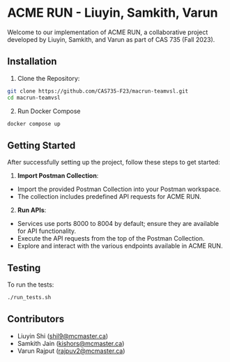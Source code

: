 # ACME RUN - Liuyin, Samkith, Varun

Welcome to our implementation of ACME RUN, a collaborative project developed by Liuyin, Samkith, and Varun as part of CAS 735 (Fall 2023).

## Installation

1. Clone the Repository:
```bash
git clone https://github.com/CAS735-F23/macrun-teamvsl.git
cd macrun-teamvsl
```

2. Run Docker Compose
```bash
docker compose up
```

## Getting Started

After successfully setting up the project, follow these steps to get started:

1. **Import Postman Collection**:
- Import the provided Postman Collection into your Postman workspace.
- The collection includes predefined API requests for ACME RUN.

2. **Run APIs**:
- Services use ports 8000 to 8004 by default; ensure they are available for API functionality.
- Execute the API requests from the top of the Postman Collection.
- Explore and interact with the various endpoints available in ACME RUN.


## Testing
To run the tests:
```bash
./run_tests.sh
```

## Contributors
- Liuyin Shi (shil9@mcmaster.ca)
- Samkith Jain (kishors@mcmaster.ca)
- Varun Rajput (rajpuv2@mcmaster.ca)
